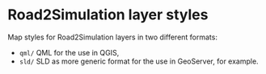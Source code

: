 # Road2Simulation layer styles
Map styles for Road2Simulation layers in two different formats:
* `qml/` QML for the use in QGIS,
* `sld/` SLD as more generic format for the use in GeoServer, for example.